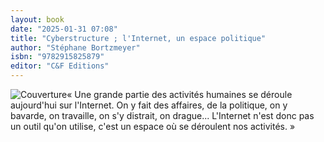 ```yaml
---
layout: book
date: "2025-01-31 07:08"
title: "Cyberstructure ; l'Internet, un espace politique"
author: "Stéphane Bortzmeyer"
isbn: "9782915825879"
editor: "C&F Editions"
---
```

![Couverture](/img/9782915825879.jpeg)« Une grande partie des activités humaines se déroule aujourd'hui sur l'Internet. On y fait des affaires, de la politique, on y bavarde, on travaille, on s'y distrait, on drague... L'Internet n'est donc pas un outil qu'on utilise, c'est un espace où se déroulent nos activités. »
